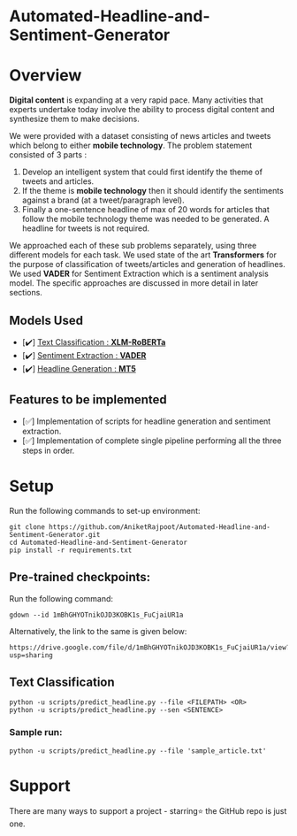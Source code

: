 # Automated-Headline-and-Sentiment-Generator
# Overview
**Digital content** is expanding at a very rapid pace. Many activities that experts undertake today involve the ability to process digital content and synthesize them to make decisions.

We were provided with a dataset consisting of news articles and tweets which belong to either **mobile technology**. The problem statement consisted of 3 parts : 

1. Develop an intelligent system that could first identify the theme of tweets and articles.
2. If the theme is **mobile technology** then it should identify the sentiments against a brand (at a tweet/paragraph level).
3. Finally a one-sentence headline of max of 20 words for articles that follow the mobile technology theme was needed to be generated. A headline for tweets is not required.

We approached each of these sub problems separately, using three different models for each task. We used state of the art **Transformers** for the purpose of
classification of tweets/articles and generation of headlines. We used **VADER** for Sentiment Extraction which is a sentiment analysis model. The specific
approaches are discussed in more detail in later sections.

## Models Used 
- [:heavy_check_mark:] [Text Classification : **XLM-RoBERTa**](Text_classification_code/)
- [:heavy_check_mark:] [Sentiment Extraction : **VADER**](Brand_and_sentiment_identification_code/)
- [:heavy_check_mark:] [Headline Generation : **MT5**](Headline_generation_code/)

## Features to be implemented
- [:white_check_mark:] Implementation of scripts for headline generation and sentiment extraction. 
- [:white_check_mark:] Implementation of complete single pipeline performing all the three steps in order. 

# Setup 

Run the following commands to set-up environment:  
```
git clone https://github.com/AniketRajpoot/Automated-Headline-and-Sentiment-Generator.git  
cd Automated-Headline-and-Sentiment-Generator  
pip install -r requirements.txt  
```
## Pre-trained checkpoints:  

Run the following command:
```
gdown --id 1mBhGHYOTnikOJD3KOBK1s_FuCjaiUR1a
```
Alternatively, the link to the same is given below:
```
https://drive.google.com/file/d/1mBhGHYOTnikOJD3KOBK1s_FuCjaiUR1a/view?usp=sharing
```

## Text Classification

```
python -u scripts/predict_headline.py --file <FILEPATH> <OR>  
python -u scripts/predict_headline.py --sen <SENTENCE>  
```

### Sample run:
```
python -u scripts/predict_headline.py --file 'sample_article.txt' 
```

# Support

There are many ways to support a project - starring⭐️ the GitHub repo is just one.
